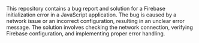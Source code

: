 This repository contains a bug report and solution for a Firebase initialization error in a JavaScript application. The bug is caused by a network issue or an incorrect configuration, resulting in an unclear error message. The solution involves checking the network connection, verifying Firebase configuration, and implementing proper error handling.